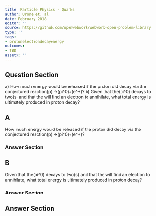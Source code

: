 ```yaml
---
title: Particle Physics - Quarks
author: Urone et. al
date: February 2018
editor: ''
source: https://github.com/openwebwork/webwork-open-problem-library
type: ''
tags:
- protonelectrondecayenergy
outcomes:
- TBD
assets: ''
---
```


## Question Section 

a) How much energy would be released if the proton did decay via the conjectured reaction(p) &#8594;(pi^0)+(e^+)?
b) Given that the(pi^0) decays to two(s) and that the will find an electron to annihilate, what total energy is ultimately produced in proton decay?

## A
How much energy would be released if the proton did decay via the conjectured reaction(p) &#8594;(pi^0)+(e^+)?
### Answer Section
## B
Given that the(pi^0) decays to two(s) and that the will find an electron to annihilate, what total energy is ultimately produced in proton decay?
### Answer Section


## Answer Section

